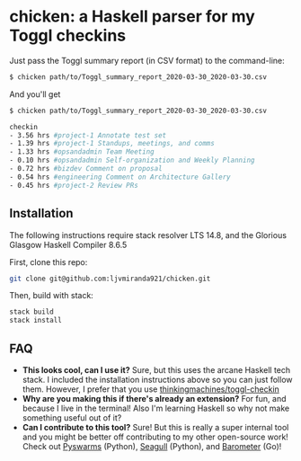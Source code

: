 # chicken: a Haskell parser for my Toggl checkins

Just pass the Toggl summary report (in CSV format) to the command-line:

```sh
$ chicken path/to/Toggl_summary_report_2020-03-30_2020-03-30.csv
```

And you'll get

```sh
$ chicken path/to/Toggl_summary_report_2020-03-30_2020-03-30.csv

checkin
- 3.56 hrs #project-1 Annotate test set
- 1.39 hrs #project-1 Standups, meetings, and comms
- 1.33 hrs #opsandadmin Team Meeting
- 0.10 hrs #opsandadmin Self-organization and Weekly Planning
- 0.72 hrs #bizdev Comment on proposal
- 0.54 hrs #engineering Comment on Architecture Gallery
- 0.45 hrs #project-2 Review PRs
```

## Installation

The following instructions require stack resolver LTS 14.8, and the Glorious
Glasgow Haskell Compiler 8.6.5


First, clone this repo:

```sh
git clone git@github.com:ljvmiranda921/chicken.git
```

Then, build with stack:

```sh
stack build
stack install
```

## FAQ

- **This looks cool, can I use it?** Sure, but this uses the arcane Haskell
    tech stack. I included the installation instructions above so you can just
    follow them. However, I prefer that you use
    [thinkingmachines/toggl-checkin](https://github.com/thinkingmachines/toggl-checkin)
- **Why are you making this if there's already an extension?** For fun, and
   because I live in the terminal! Also I'm learning Haskell so why not make
   something useful out of it?  
- **Can I contribute to this tool?** Sure! But this is really a super internal
    tool and you might be better off contributing to my other open-source work!
    Check out [Pyswarms](github.com/ljvmiranda921/pyswarms) (Python),
    [Seagull](github.com/ljvmiranda921/seagull) (Python), and
    [Barometer](github.com/ljvmiranda921/burnout-barometer) (Go)!

